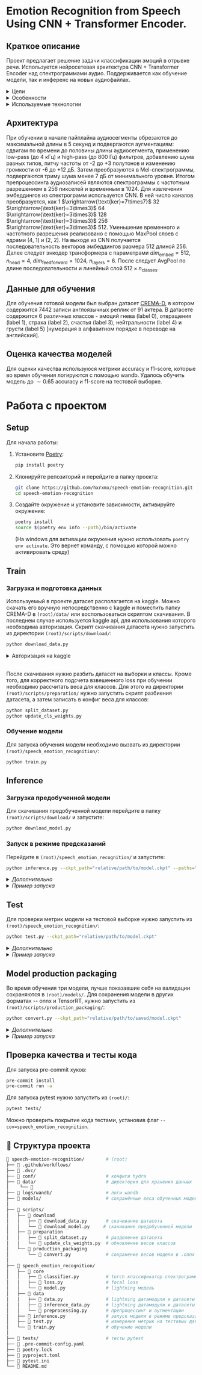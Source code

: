 # Emotion Recognition from Speech Using CNN + Transformer Encoder.

## Краткое описание

Проект предлагает решение задачи классификации эмоций в отрывке речи.
Используется нейросетевая архитектура CNN + Transformer Encoder над
спектрограммами аудио. Поддерживается как обучение модели, так и инференс на
новых аудиофайлах.

<details>
<summary>Цели</summary>

- Реализация архитектуры на основе спектрограмм с использованием сверточных и
  attention-слоёв для решения поставленной задачи.
- Реализация удобного пайплайна для обучения и инференса с использованием
  современных инструментов.

</details>

<details>
<summary>Особенности</summary>

- Предобученные версии модели используются для классификации англоязычных
  отрывков речи.
- Работа с зашумлёнными аудио, использование аугментаций при обучении модели.
- Использование CLI интерфейса для загрузки датасета и начала обучения модели.
- Использование CNN + Transformer Encoder.
- Использование Lightning для реализации модульной читаемой структуры кода.
- Логгирование с помощью wandb.

</details>

<details>
<summary>Используемые технологии</summary>

- Lightning
- Poetry
- Wandb logging
- Hydra config
- Pytest

</details>

## Архитектура

При обучении в начале пайплайна аудиосегменты обрезаются до максимальной длины в
5 секунд и подвергаются аугментациям: сдвигам по времени до половины длины
аудиосегмента, применению low-pass (до 4 кГц) и high-pass (до 800 Гц) фильтров,
добавлению шума разных типов, питчу частоты от -2 до +3 полутонов и изменению
громкости от -6 до +12 дБ. Затем преобразуются в Mel-спектрограммы, подвергаются
триму шума менее 7 дБ от минимального уровня. Итогом препроцессинга аудиозаписей
являются спектрограммы с частотным разрешением в 256 пикселей и временным
в 1024. Для извлечения эмбеддингов из спектрограмм используется CNN. В ней число
каналов преобразуется, как 1 $\xrightarrow{\text{ker}=7\times7}$ 32
$\xrightarrow{\text{ker}=3\times3}$ 64 $\xrightarrow{\text{ker}=3\times3}$ 128
$\xrightarrow{\text{ker}=3\times3}$ 256 $\xrightarrow{\text{ker}=3\times3}$ 512.
Уменьшение временного и частотного разрешения реализовано с помощью MaxPool
слоев с ядрами (4, 1) и (2, 2). На выходе из CNN получается последовательность
векторов эмбеддингов размера 512 длиной 256. Далее следует энкодер трансформера
с параметрами $dim_\text{embed} = 512$, $n_\text{head} = 4$,
$dim_\text{feedforward} = 1024$, $n_\text{layers} = 6$. После следует AvgPool по
длине последовательности и линейный слой $512 \times n_\text{classes}$.

## Данные для обучения

Для обучения готовой модели был выбран датасет
[CREMA-D](https://www.kaggle.com/datasets/ejlok1/cremad), в котором содержится
7442 записи англоязычных реплик от 91 актера. В датасете содержится 6 различных
классов - эмоций гнева (label 0), отвращения (label 1), страха (label 2),
счастья (label 3), нейтральности (label 4) и грусти (label 5) [нумерация в
алфавитном порядке в переводе на английский].

## Оценка качества моделей

Для оценки качества используюся метрики accuracy и f1-score, которые во время
обучения логируются с помощью wandb. Удалось обучить модель до $\sim 0.65$
accuracy и f1-score на тестовой выборке.

# Работа с проектом

## Setup

Для начала работы:

1. Установите [Poetry](https://python-poetry.org/docs/):

   ```bash
   pip install poetry
   ```

2. Клонируйте репозиторий и перейдите в папку проекта:

   ```bash
   git clone https://github.com/hxrxmx/speech-emotion-recognition.git
   cd speech-emotion-recognition
   ```

3. Создайте окружение и установите зависимости, активируйте окружение:

   ```bash
   poetry install
   source $(poetry env info --path)/bin/activate
   ```

   (На windows для активации окружения нужно использовать `poetry env activate`.
   Это вернет команду, с помощью которой можно активировать среду)

## Train

### Загрузка и подготовка данных

Используемый в проекте датасет располагается на kaggle. Можно скачать его
вручную непосредственно с kaggle и поместить папку CREMA-D в `(root)/data/` или
воспользоваться скриптом скачивания. В последнем случае используется kaggle api,
для использования которого необходима авторизация. Скрипт скачивания датасета
нужно запустить из директории `(root)/scripts/download/`:

```bash
python download_data.py
```

<details> <summary>Авторизация на kaggle</summary>
  <blockquote>

Если ранее kaggle api не использовался, зарегестрируйтесь на kaggle, перейдите в
настройки, и выберите "Create New Token". Это запустит скачивание `kaggle.json`
файла, который нужно поместить по пути `~/.kaggle/` (или другому пути, который
указан во всплывающем окне [например, `~/.config/kaggle/`]).

  </blockquote>
</details>
<br>

После скачивания нужно разбить датасет на выборки и классы. Кроме того, для
корректного подсчета взвешенного loss при обучении необходимо рассчитать веса
для классов. Для этого из директории `(root)/scripts/preparation/` нужно
запустить скрипт разбиения датасета, а затем записать в конфиг веса для классов:

```bash
python split_dataset.py
python update_cls_weights.py
```

### Обучение модели

Для запуска обучения модели необходимо вызвать из директории
`(root)/speech_emotion_recognition/`:

```bash
python train.py
```

## Inference

### Загрузка предобученной модели

Для скачивания предобученной модели перейдите в папку `(root)/scripts/download/`
и запустите:

```bash
python download_model.py
```

### Запуск в режиме предсказаний

Перейдите в `(root)/speech_emotion_recognition/` и запустите:

```bash
python inference.py --ckpt_path="relative/path/to/model.ckpt" --paths="in quotes relative paths separated by spaces"
```

<details>
  <summary><i>Дополнительно</i></summary>
  <blockquote>

_По умолчанию (при запуске
`python inference.py --paths="path1.wav path2.wav ..."`) используется модель,
указанная в hydra-конфиге (`config.inference.ckpt_path`)._

_Допускается запуск с другим конфигом, для этого нужно указать при запуске
`--config_path="relative/path/to/config/dir"` и `--config_name="config_name"`_

  </blockquote>
</details>

<details>
  <summary><i>Пример запуска</i></summary>

```bash
python inference.py --paths="../data/CREMA-D-split/test/HAP/1004_TIE_HAP_XX.wav ../data/CREMA-D-split/test/DIS/1005_IWL_DIS_XX.wav ../data/CREMA-D-split/test/SAD/1006_DFA_SAD_XX.wav" --ckpt_path="../models/model-epoch=78-val_loss=0.7900-val_acc=0.674.ckpt"
```

</details>

## Test

Для проверки метрик модели на тестовой выборке нужно запустить из
`(root)/speech_emotion_recognition/`:

```bash
python test.py --ckpt_path="relative/path/to/model.ckpt"
```

<details>
  <summary><i>Дополнительно</i></summary>
  <blockquote>

_По умолчанию (при запуске `python test.py"`) используется модель, указанная в
hydra-конфиге (`config.inference.ckpt_path`)._

_Допускается запуск с другим конфигом, для этого нужно указать при запуске
`--config_path="relative/path/to/config/dir"` и `--config_name="config_name"`_

  </blockquote>
</details>

<details>
  <summary><i>Пример запуска</i></summary>

```bash
python test.py --ckpt_path="../models/model-epoch=78-val_loss=0.7900-val_acc=0.674.ckpt"
```

</details>

## Model production packaging

Во время обучения три модели, лучше показавшие себя на валидации сохраняются в
`(root)/models/`. Для сохранения модели в других форматах -- onnx и TensorRT,
нужно запустить из `(root)/scripts/production_packaging/`:

```bash
python convert.py --ckpt_path="relative/path/to/saved/model.ckpt"
```

<details>
  <summary><i>Дополнительно</i></summary>
  <blockquote>

_По умолчанию веса в форматах .onnx и .pth сохраняются в той же директории и с
тем же исенем, что и выбранная модель .ckpt, но допускается сохранение их в
другом месте. Для этого нужно указать
`--onnx_path="relative/path/for/model.onnx"` и
`--trt_path="relative/path/for/model.pth"`_

_Допускается запуск с другим конфигом, для этого нужно указать при запуске
`--config_path="relative/path/to/config/dir"` и `--config_name="config_name"`_

  </blockquote>
</details>

<details>
  <summary><i>Пример запуска</i></summary>

```bash
python convert.py --ckpt_path="../../models/model-epoch=78-val_loss=0.7900-val_acc=0.674.ckpt"
```

</details>

## Проверка качества и тесты кода

Для запуска pre-commit хуков:

```bash
pre-commit install
pre-commit run -a
```

Для запуска pytest нужно запустить из `(root)/`:

```bash
pytest tests/
```

Можно проверить покрытие кода тестами, установив флаг
`--cov=speech_emotion_recognition`.

## 📂 Структура проекта

```bash
📁 speech-emotion-recognition/        # (root)
├── 📁 .github/workflows/
├── 📁 .dvc/
├── 📁 conf/                          # конфиги hydra
├── 📁 data/                          # директория для хранения данных
│    └── 📁
├── 📁 logs/wandb/                    # логи wandb
├── 📁 models/                        # сохранённые веса обученных моделей
│
├── 📁 scripts/
│   ├── 📁 download
│   │   ├── 📄 download_data.py       # скачивание датасета
│   │   └── 📄 download_model.py     # скачивание предобученной модели
│   ├── 📁 preparation
│   │   ├── 📄 split_dataset.py       # разделение датасета
│   │   └── 📄 update_cls_weights.py  # обновление весов классов
│   └── 📁 production_packaging
│       └── 📄 convert.py             # сохранение весов модели в .onnx и .pth
│
├── 📁 speech_emotion_recognition/
│   ├── 📁 core
│   │   ├── 📄 classifier.py          # torch классификатор спектрограмм
│   │   ├── 📄 loss.py                # focal loss
│   │   └── 📄 model.py               # lightning модель
│   ├── 📁 data
│   │   ├── 📄 data.py                # lightning датамодули и датасеты
│   │   ├── 📄 inference_data.py      # lightning датамодули и датасеты для предсказаний
│   │   └── 📄 preprocessing.py       # препроцессинг и аугментации
│   ├── 📄 inference.py               # запуск модели в режиме предсказаний
│   ├── 📄 test.py                    # измерение метрик на тестовых данных
│   └── 📄 train.py                   # обучение модели
│
├── 📁 tests/                         # тесты pytest
├── 📄 .pre-commit-config.yaml
├── 📄 poetry.lock
├── 📄 pyproject.toml
├── 📄 pytest.ini
└── 📄 README.md
```
